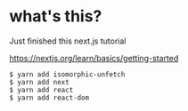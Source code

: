 # what's this?

Just finished this next.js tutorial

https://nextjs.org/learn/basics/getting-started


```
$ yarn add isomorphic-unfetch
$ yarn add next
$ yarn add react
$ yarn add react-dom

```
